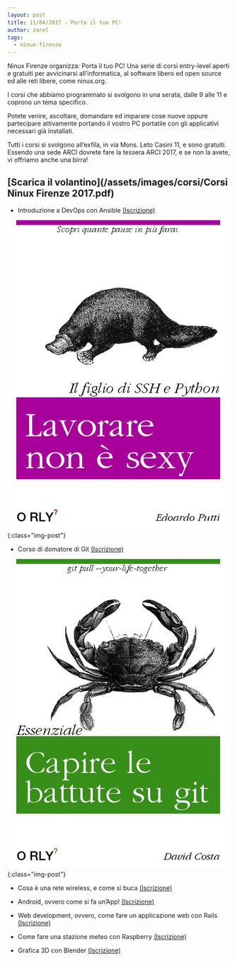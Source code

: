 ```yaml
---
layout: post
title: 11/04/2017 - Porta il tuo PC!
author: zarel
tags:
  - ninux-firenze
---
```

Ninux Firenze organizza: Porta il tuo PC! Una serie di corsi entry-level aperti e gratuiti per avvicinarsi all’informatica, al software libero ed open source ed alle reti libere, come ninux.org.

I corsi che abbiamo programmato si svolgono in una serata, dalle 9 alle 11 e coprono un tema specifico.

Potete venire, ascoltare, domandare ed imparare cose nuove oppure partecipare attivamente portando il vostro PC portatile con gli applicativi necessari già installati.

Tutti i corsi si svolgono all’exfila, in via Mons. Leto Casini 11, e sono gratuiti.
Essendo una sede ARCI dovrete fare la tessera ARCI 2017, e se non la avete, vi offriamo anche una birra!

## [Scarica il volantino](/assets/images/corsi/Corsi Ninux Firenze 2017.pdf)

- Introduzione a DevOps con Ansible [(Iscrizione)](/corso-ansible)

![Manifesto](/assets/images/corsi/ansible.jpg "Volantino Ansible"){:class="img-post"}

- Corso di domatore di Git [(Iscrizione)](/corso-git)

![Manifesto](/assets/images/corsi/git.jpg "Volantino Git"){:class="img-post"}

- Cosa è una rete wireless, e come si buca [(Iscrizione)](/corso-wifi)

- Android, ovvero come si fa un’App! [(Iscrizione)](/corso-android)

- Web development, ovvero, come fare un applicazione web con Rails [(Iscrizione)](/corso-rails)

- Come fare una stazione meteo con Raspberry [(Iscrizione)](/corso-raspberry)

- Grafica 3D con Blender [(Iscrizione)](/corso-blender)

